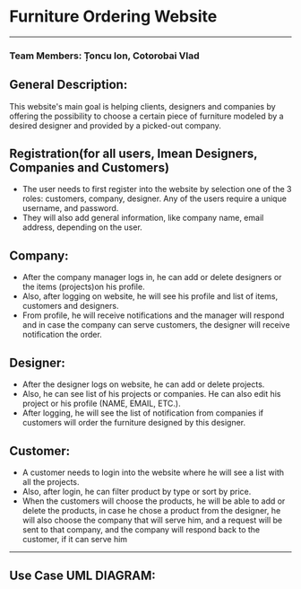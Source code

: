 # Furniture Ordering Website
---
### Team Members: Țoncu Ion, Cotorobai Vlad

## General Description:

This website's main goal is helping clients, designers and companies by offering the possibility to choose
a certain piece of furniture modeled by a desired designer and provided by a picked-out company.

## Registration(for all users, Imean Designers, Companies and Customers)

* The user needs to first register into the website by selection one of the 3 roles: customers, company,
designer. Any of the users require a unique username, and password.
* They will also add general information, like company name, email address, depending on the user.

## Company:

* After the company manager logs in, he can add or delete designers or the items
(projects)on his profile.
* Also, after logging on website, he will see his profile and list of items, customers
and designers.
* From profile, he will receive notifications and the manager will respond and in
case the company can serve customers, the designer will receive notification the
order.

## Designer:

* After the designer logs on website, he can add or delete projects.
* Also, he can see list of his projects or companies. He can also edit his project or
his profile (NAME, EMAIL, ETC.).
* After logging, he will see the list of notification from companies if customers will
order the furniture designed by this designer.

## Customer:

* A customer needs to login into the website where he will see a list with all the
projects.
* Also, after login, he can filter product by type or sort by price.
* When the customers will choose the products, he will be able to add or delete the
products, in case he chose a product from the designer, he will also choose the
company that will serve him, and a request will be sent to that company, and the
company will respond back to the customer, if it can serve him

---
## Use Case UML DIAGRAM:

